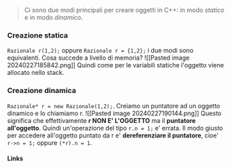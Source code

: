 >Ci sono due modi principali per creare oggetti in C++: in modo *statico* e in modo *dinamico*.

### Creazione statica
``Razionale r(1,2);`` oppure ``Razionale r = {1,2};`` i due modi sono equivalenti. 
Cosa succede a livello di memoria?
![[Pasted image 20240227185842.png]]
Quindi come per le variabili statiche l'oggetto viene allocato nello stack.
### Creazione dinamica
``Razionale* r = new Razionale(1,2);``. Creiamo un puntatore ad un oggetto dinamico e lo chiamiamo r.
![[Pasted image 20240227190144.png]]
Questo significa che effettivamente **r NON E' L'OGGETTO** ma il **puntatore all'oggetto**.
Quindi un'operazione del tipo ``r.n = 1;`` e' errata.
Il modo giusto per accedere all'oggetto puntato da r e' **dereferenziare il puntatore**, cioe' 
``r->n = 1;`` oppure ``(*r).n = 1``.

#### Links